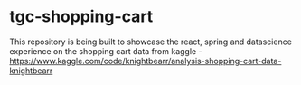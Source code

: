 # tgc-shopping-cart
This repository is being built to showcase the react, spring and datascience experience on the shopping cart data from kaggle - https://www.kaggle.com/code/knightbearr/analysis-shopping-cart-data-knightbearr
